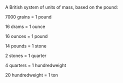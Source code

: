 A British system of units of mass, based on the pound:

7000 grains = 1 pound

16 drams = 1 ounce

16 ounces = 1 pound

14 pounds = 1 stone

2 stones = 1 quarter

4 quarters = 1 hundredweight

20 hundredweight = 1 ton
